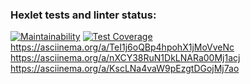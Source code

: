 ### Hexlet tests and linter status:


[![Maintainability](https://api.codeclimate.com/v1/badges/a99a88d28ad37a79dbf6/maintainability)](https://codeclimate.com/github/codeclimate/codeclimate/maintainability)
[![Test Coverage](https://api.codeclimate.com/v1/badges/a99a88d28ad37a79dbf6/test_coverage)](https://codeclimate.com/github/codeclimate/codeclimate/test_coverage)
https://asciinema.org/a/TeI1j6oQBp4hpohX1jMoVveNc
https://asciinema.org/a/nXCY38RuN1DkLNARa00Mj1acj
https://asciinema.org/a/KscLNa4vaW9pEzgtDGojMj7ao